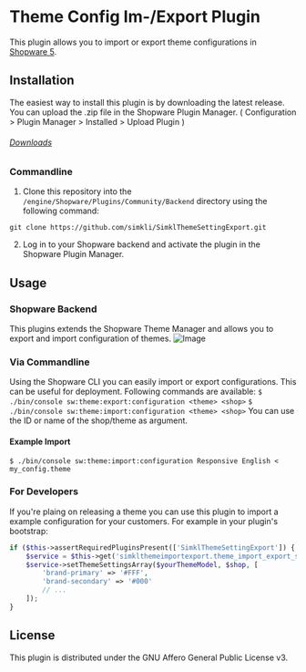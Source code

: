 # Theme Config Im-/Export Plugin
This plugin allows you to import or export theme configurations in [Shopware 5](https://github.com/shopware/shopware).

## Installation
The easiest way to install this plugin is by downloading the latest release. You can upload the .zip file in the Shopware Plugin Manager. ( Configuration > Plugin Manager > Installed > Upload Plugin )

###### [Downloads](https://github.com/simkli/SimklThemeSettingExport/releases)
### Commandline
1) Clone this repository into the `/engine/Shopware/Plugins/Community/Backend` directory using the following command:
```
git clone https://github.com/simkli/SimklThemeSettingExport.git
```
2) Log in to your Shopware backend and activate the plugin in the Shopware Plugin Manager.

## Usage
### Shopware Backend
This plugins extends the Shopware Theme Manager and allows you to export and import
configuration of themes.
![Image](http://i.imgur.com/YVy4qhQ.jpg)

### Via Commandline
Using the Shopware CLI you can easily import or export configurations. This can be useful
for deployment. Following commands are available:
`$ ./bin/console sw:theme:export:configuration <theme> <shop>`
`$ ./bin/console sw:theme:import:configuration <theme> <shop>`
You can use the ID or name of the shop/theme as argument.
#### Example Import
`$ ./bin/console sw:theme:import:configuration Responsive English < my_config.theme`

### For Developers
If you're plaing on releasing a theme you can use this plugin to import a example 
configuration for your customers. For example in your plugin's bootstrap:

```php
if ($this->assertRequiredPluginsPresent(['SimklThemeSettingExport']) {
    $service = $this->get('simklthemeimportexport.theme_import_export_service');
    $service->setThemeSettingsArray($yourThemeModel, $shop, [
        'brand-primary' => '#FFF',
        'brand-secondary' => '#000'
        // ...
    ]);
}
```

## License
This plugin is distributed under the GNU Affero General Public License v3.
